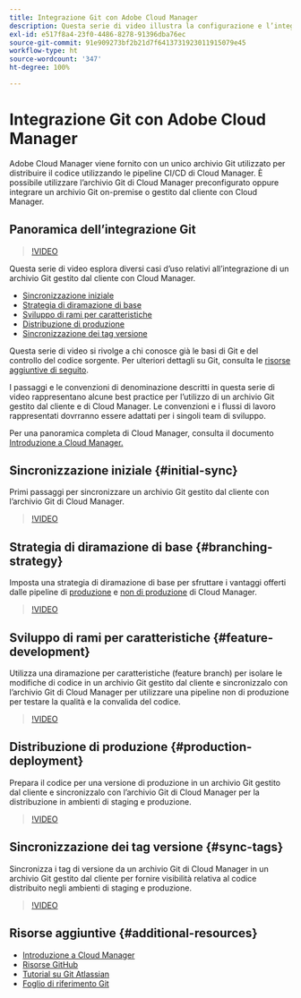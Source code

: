 ```yaml
---
title: Integrazione Git con Adobe Cloud Manager
description: Questa serie di video illustra la configurazione e l’integrazione di un archivio Git gestito dal cliente (on-premise) con Adobe Cloud Manager.
exl-id: e517f8a4-23f0-4486-8278-91396dba76ec
source-git-commit: 91e909273bf2b21d7f6413731923011915079e45
workflow-type: ht
source-wordcount: '347'
ht-degree: 100%

---
```



# Integrazione Git con Adobe Cloud Manager

Adobe Cloud Manager viene fornito con un unico archivio Git utilizzato per distribuire il codice utilizzando le pipeline CI/CD di Cloud Manager. È possibile utilizzare l’archivio Git di Cloud Manager preconfigurato oppure integrare un archivio Git on-premise o gestito dal cliente con Cloud Manager.

## Panoramica dell’integrazione Git

>[!VIDEO](https://video.tv.adobe.com/v/28710/)

Questa serie di video esplora diversi casi d’uso relativi all’integrazione di un archivio Git gestito dal cliente con Cloud Manager.

* [Sincronizzazione iniziale](#initial-sync)
* [Strategia di diramazione di base](#branching-strategy)
* [Sviluppo di rami per caratteristiche](#feature-development)
* [Distribuzione di produzione](#production-deployment)
* [Sincronizzazione dei tag versione](#sync-tags)

Questa serie di video si rivolge a chi conosce già le basi di Git e del controllo del codice sorgente. Per ulteriori dettagli su Git, consulta le [risorse aggiuntive di seguito](#additional-resources).

I passaggi e le convenzioni di denominazione descritti in questa serie di video rappresentano alcune best practice per l’utilizzo di un archivio Git gestito dal cliente e di Cloud Manager. Le convenzioni e i flussi di lavoro rappresentati dovrranno essere adattati per i singoli team di sviluppo.

Per una panoramica completa di Cloud Manager, consulta il documento [Introduzione a Cloud Manager.](/help/introduction.md)

## Sincronizzazione iniziale {#initial-sync}

Primi passaggi per sincronizzare un archivio Git gestito dal cliente con l’archivio Git di Cloud Manager.

>[!VIDEO](https://video.tv.adobe.com/v/28711/?quality=12)

## Strategia di diramazione di base {#branching-strategy}

Imposta una strategia di diramazione di base per sfruttare i vantaggi offerti dalle pipeline di [produzione](/help/using/production-pipelines.md) e [non di produzione](/help/using/non-production-pipelines.md) di Cloud Manager.

>[!VIDEO](https://video.tv.adobe.com/v/28712/?quality=12)

## Sviluppo di rami per caratteristiche {#feature-development}

Utilizza una diramazione per caratteristiche (feature branch) per isolare le modifiche di codice in un archivio Git gestito dal cliente e sincronizzalo con l’archivio Git di Cloud Manager per utilizzare una pipeline non di produzione per testare la qualità e la convalida del codice.

>[!VIDEO](https://video.tv.adobe.com/v/28723/?quality=12)

## Distribuzione di produzione {#production-deployment}

Prepara il codice per una versione di produzione in un archivio Git gestito dal cliente e sincronizzalo con l’archivio Git di Cloud Manager per la distribuzione in ambienti di staging e produzione.

>[!VIDEO](https://video.tv.adobe.com/v/28724/?quality=12)

## Sincronizzazione dei tag versione {#sync-tags}

Sincronizza i tag di versione da un archivio Git di Cloud Manager in un archivio Git gestito dal cliente per fornire visibilità relativa al codice distribuito negli ambienti di staging e produzione.

>[!VIDEO](https://video.tv.adobe.com/v/28725/?quality=12)

## Risorse aggiuntive {#additional-resources}

* [Introduzione a Cloud Manager](/help/introduction.md)
* [Risorse GitHub](https://try.github.io)
* [Tutorial su Git Atlassian](https://www.atlassian.com/git/tutorials/what-is-version-control)
* [Foglio di riferimento Git](https://education.github.com/git-cheat-sheet-education.pdf)

